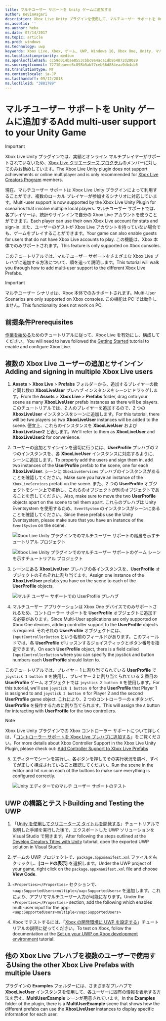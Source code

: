 ```yaml
---
title: マルチユーザー サポートを Unity ゲームに追加する
author: KevinAsgari
description: Xbox Live Unity プラグインを使用して、マルチユーザー サポートを Unity ゲームに追加する
ms.assetid: ''
ms.author: heba
ms.date: 07/14/2017
ms.topic: article
ms.prod: windows
ms.technology: uwp
keywords: Xbox Live, Xbox, ゲーム, UWP, Windows 10, Xbox One, Unity, マルチユーザー
ms.localizationpriority: medium
ms.openlocfilehash: cc59d014bae8553cbbc9a4aca1db954872d28029
ms.sourcegitcommit: 72710baeee8c898b5ab77ceb66d884eaa9db4cb8
ms.translationtype: MT
ms.contentlocale: ja-JP
ms.lasthandoff: 09/12/2018
ms.locfileid: "3881789"
---
```

# <a name="add-multi-user-support-to-your-unity-game"></a><span data-ttu-id="c5ac6-104">マルチユーザー サポートを Unity ゲームに追加する</span><span class="sxs-lookup"><span data-stu-id="c5ac6-104">Add multi-user support to your Unity Game</span></span>
> [!IMPORTANT]
> <span data-ttu-id="c5ac6-105">Xbox Live Unity プラグインでは、実績とオンライン マルチプレイヤーがサポートされていないため、[Xbox Live クリエーターズ プログラム](../developer-program-overview.md)のメンバーに対してのみお勧めしています。</span><span class="sxs-lookup"><span data-stu-id="c5ac6-105">The Xbox Live Unity plugin does not support achievements or online multiplayer and is only recommended for [Xbox Live Creators Program](../developer-program-overview.md) members.</span></span>

<span data-ttu-id="c5ac6-106">現在、マルチユーザー サポートは Xbox Live Unity プラグインによって利用することができ、複数のローカル プレイヤーが参加するシナリオに対応しています。</span><span class="sxs-lookup"><span data-stu-id="c5ac6-106">Multi-user support is now supported by the Xbox Live Unity Plugin for scenarios that involve multiple local players.</span></span> <span data-ttu-id="c5ac6-107">マルチユーザー サポートでは、各プレイヤーは、統計やサインインで自分の Xbox Live アカウントを使うことができます。</span><span class="sxs-lookup"><span data-stu-id="c5ac6-107">Each player can use their own Xbox Live account for stats and sign-in.</span></span> <span data-ttu-id="c5ac6-108">また、ユーザーのゲストが Xbox Live アカウントを持っていない場合でも、ゲームをプレイすることができます。</span><span class="sxs-lookup"><span data-stu-id="c5ac6-108">Your game can also enable guests for users that do not have Xbox Live accounts to play.</span></span> <span data-ttu-id="c5ac6-109">この機能は、Xbox 本体でのみサポートされます。</span><span class="sxs-lookup"><span data-stu-id="c5ac6-109">This feature is only supported on Xbox consoles.</span></span>

<span data-ttu-id="c5ac6-110">このチュートリアルでは、マルチユーザー サポートをさまざまな Xbox Live プレハブに追加する方法について、順を追って説明します。</span><span class="sxs-lookup"><span data-stu-id="c5ac6-110">This tutorial will walk you through how to add multi-user support to the different Xbox Live Prefabs.</span></span>

> [!IMPORTANT]
> <span data-ttu-id="c5ac6-111">マルチユーザー シナリオは、Xbox 本体でのみサポートされます。</span><span class="sxs-lookup"><span data-stu-id="c5ac6-111">Multi-User Scenarios are only supported on Xbox consoles.</span></span> <span data-ttu-id="c5ac6-112">この機能は PC では動作しません。</span><span class="sxs-lookup"><span data-stu-id="c5ac6-112">This functionality does not work on PC.</span></span>

## <a name="prerequisites"></a><span data-ttu-id="c5ac6-113">前提条件</span><span class="sxs-lookup"><span data-stu-id="c5ac6-113">Prerequisites</span></span>
<span data-ttu-id="c5ac6-114">[作業を始める](configure-xbox-live-in-unity.md)ためのチュートリアルに従って、Xbox Live を有効にし、構成してください。</span><span class="sxs-lookup"><span data-stu-id="c5ac6-114">You will need to have followed the [Getting Started](configure-xbox-live-in-unity.md) tutorial to enable and configure Xbox Live.</span></span>

## <a name="adding-and-signing-in-multiple-xbox-live-users"></a><span data-ttu-id="c5ac6-115">複数の Xbox Live ユーザーの追加とサインイン</span><span class="sxs-lookup"><span data-stu-id="c5ac6-115">Adding and signing in multiple Xbox Live users</span></span>

1. <span data-ttu-id="c5ac6-116">**Assets** > **Xbox Live** > **Prefabs** フォルダーから、追加するプレイヤーの数と同じ数の **XboxLiveUser** プレハブ インスタンスをシーンにドラッグします。</span><span class="sxs-lookup"><span data-stu-id="c5ac6-116">From the **Assets** > **Xbox Live** > **Prefabs** folder, drag onto your scene as many **XboxLiveUser** prefab instances as there will be players.</span></span> <span data-ttu-id="c5ac6-117">このチュートリアルでは、2 人のプレイヤーを追加するので、2 つの **XboxLiveUser** インスタンスをシーンに追加します。</span><span class="sxs-lookup"><span data-stu-id="c5ac6-117">For this tutorial, there will be two players so two **XboxLiveUser**  instances will be added to the scene.</span></span> <span data-ttu-id="c5ac6-118">便宜上、これらのインスタンスを **XboxLiveUser** および **XboxLiveUser2** と表します。</span><span class="sxs-lookup"><span data-stu-id="c5ac6-118">We'll refer to them as **XboxLiveUser** and **XboxLiveUser2** for convenience.</span></span>

2. <span data-ttu-id="c5ac6-119">ユーザーの追加とサインインを適切に行うには、**UserProfile** プレハブの 2 つのインスタンスを、各 **XboxLiveUser** インスタンスに対応するように、シーンに追加します。</span><span class="sxs-lookup"><span data-stu-id="c5ac6-119">To properly add the users and sign them in, add two instances of the **UserProfile** prefab to the scene, one for each **XboxLiveUser**.</span></span> <span data-ttu-id="c5ac6-120">シーンに `XboxLiveServices` プレハブのインスタンスがあることを確認してください。</span><span class="sxs-lookup"><span data-stu-id="c5ac6-120">Make sure you have an instance of the `XboxLiveServices` prefab on the scene.</span></span> <span data-ttu-id="c5ac6-121">また、2 つの **UserProfile** オブジェクトをシーン上で移動し、これらのオブジェクトが別のオブジェクトであることを示してください。</span><span class="sxs-lookup"><span data-stu-id="c5ac6-121">Also, make sure to move the two **UserProfile** objects apart on the scene to tell them apart.</span></span> <span data-ttu-id="c5ac6-122">これらのプレハブは Unity Eventsystem を使用するため、`EventSystem` のインスタンスがシーンにあることを確認してください。</span><span class="sxs-lookup"><span data-stu-id="c5ac6-122">Since these prefabs use the Unity Eventsystem, please make sure that you have an instance of the `EventSystem` on the scene.</span></span>

    ![Xbox Live Unity プラグインでのマルチユーザー サポートの階層を示すチュートリアル プロジェクト](../images/unity/MUA-Tutorial-Hierarchy.png)

    ![Xbox Live Unity プラグインでのマルチユーザー サポートのゲーム シーンを示すチュートリアル プロジェクト](../images/unity/MUA-Tutorial-GameScene.png)

3. <span data-ttu-id="c5ac6-125">シーンにある **XboxLiveUser** プレハブの各インスタンスを、**UserProfile** オブジェクトのそれぞれに割り当てます。</span><span class="sxs-lookup"><span data-stu-id="c5ac6-125">Assign one instance of the **XboxLiveUser** prefabs you have on the scene to each of the **UserProfile** objects.</span></span>

    ![マルチ ユーザー サポートでの UserProfile プレハブ](../images/unity/user-profile-for-mua.png)

4. <span data-ttu-id="c5ac6-127">マルチユーザー アプリケーションは Xbox One デバイスでのみサポートされるため、コントローラー サポートを **UserProfile** オブジェクトに追加する必要があります。</span><span class="sxs-lookup"><span data-stu-id="c5ac6-127">Since Multi-User applications are only supported on Xbox One devices, adding controller support to the **UserProfile** objects is required.</span></span> <span data-ttu-id="c5ac6-128">それぞれの **UserProfile** オブジェクトには、`InputControllerButton` という名前のフィールドがあります。このフィールドでは、各 **UserProfile** がリッスンするジョイスティックとボタン番号を指定できます。</span><span class="sxs-lookup"><span data-stu-id="c5ac6-128">On each **UserProfile** object, there is a field called `InputControllerButton` where you can specify the joystick and button numbers each **UserProfile** should listen to.</span></span>

<span data-ttu-id="c5ac6-129">このチュートリアルでは、プレイヤー 1 に割り当てられている **UserProfile** で `joystick 1 button 0` を使用し、プレイヤー 2 に割り当てられている 2 番目の **UserProfile** ゲーム オブジェクトでは `joystick 2 button 0` を使用します。</span><span class="sxs-lookup"><span data-stu-id="c5ac6-129">For this tutorial, we'll use `joystick 1 button 0` for the **UserProfile** that Player 1 is assigned to and `joystick 2 button 0` for Player 2 and the second **UserProfile** game object.</span></span> <span data-ttu-id="c5ac6-130">これにより、2 つのコントローラーの `A` ボタンが、**UserProfile** を操作するために割り当てられます。</span><span class="sxs-lookup"><span data-stu-id="c5ac6-130">This will assign the `A` button for interacting with **UserProfile** for the two controllers.</span></span>

> [!Note]
> <span data-ttu-id="c5ac6-131">Xbox Live Unity プラグインでの Xbox コントローラー サポートについて詳しくは、「[コントローラー サポートを Xbox Live プレハブに追加する](add-controller-support-to-xbox-live-prefabs.md)」をご覧ください。</span><span class="sxs-lookup"><span data-stu-id="c5ac6-131">For more details about Xbox Controller Support in the Xbox Live Unity Plugin, please check out: [Add Controller Support to Xbox Live Prefabs](add-controller-support-to-xbox-live-prefabs.md)</span></span>

5. <span data-ttu-id="c5ac6-132">エディターでシーンを実行し、各ボタンを押してその実行状況を調べ、すべてが正しく構成されていること確認してください。</span><span class="sxs-lookup"><span data-stu-id="c5ac6-132">Run the scene in the editor and hit run on each of the buttons to make sure everything is configured correctly.</span></span>

    ![Unity エディターでのマルチ ユーザー サポートのテスト](../images/unity/run-example-mua.png)

## <a name="building-and-testing-the-uwp"></a><span data-ttu-id="c5ac6-134">UWP の構築とテスト</span><span class="sxs-lookup"><span data-stu-id="c5ac6-134">Building and Testing the UWP</span></span>

1. <span data-ttu-id="c5ac6-135">「[Unity を使用してクリエーターズ タイトルを開発する](configure-xbox-live-in-unity.md)」チュートリアルで説明した手順を実行した後で、エクスポートした UWP ソリューションを Visual Studio で開きます。</span><span class="sxs-lookup"><span data-stu-id="c5ac6-135">After following the steps outlined at the [Develop Creators Titles with Unity](configure-xbox-live-in-unity.md) tutorial, open the exported UWP solution in Visual Studio.</span></span>

2. <span data-ttu-id="c5ac6-136">ゲームの UWP プロジェクトで、`package.appxmanifest.xml` ファイルを右クリックし、**[コードの表示]** を選択します。</span><span class="sxs-lookup"><span data-stu-id="c5ac6-136">Under the UWP project of your game, right click on the `package.appxmanifest.xml` file and choose **View Code**.</span></span>

3. <span data-ttu-id="c5ac6-137">`<Properties></Properties>` セクションで、`<uap:SupportedUsers>multiple</uap:SupportedUsers>` を追加します。これにより、アプリでマルチユーザー入力が可能になります。</span><span class="sxs-lookup"><span data-stu-id="c5ac6-137">Under the `<Properties></Properties>` section, add the following which enables multi-user input for the app: `<uap:SupportedUsers>multiple</uap:SupportedUsers>`</span></span>

4. <span data-ttu-id="c5ac6-138">Xbox でテストするには、「[Xbox の開発環境に UWP を設定する](https://docs.microsoft.com/en-us/windows/uwp/xbox-apps/development-environment-setup)」チュートリアルの説明に従ってください。</span><span class="sxs-lookup"><span data-stu-id="c5ac6-138">To test on Xbox, follow the documentation at the [Set up your UWP on Xbox development environment](https://docs.microsoft.com/en-us/windows/uwp/xbox-apps/development-environment-setup) tutorial.</span></span>

## <a name="using-the-other-xbox-live-prefabs-with-multiple-users"></a><span data-ttu-id="c5ac6-139">他の Xbox Live プレハブを複数のユーザーで使用する</span><span class="sxs-lookup"><span data-stu-id="c5ac6-139">Using the other Xbox Live Prefabs with multiple Users</span></span>

<span data-ttu-id="c5ac6-140">プラグインの **Examples** フォルダーには、さまざまなプレハブで **XboxLiveUser** インスタンスを使用して、各ユーザーに固有の情報を表示する方法を示す、**MultiUserExample** シーンが用意されています。</span><span class="sxs-lookup"><span data-stu-id="c5ac6-140">In the **Examples** folder of the plugin, there is a **MultiUserExample** scene that shows how the different prefabs can use the **XboxLiveUser** instances to display specific information for each user.</span></span>
